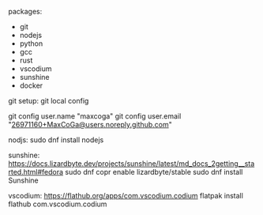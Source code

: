 packages:
- git
- nodejs
- python
- gcc
- rust
- vscodium
- sunshine
- docker

git setup:
git local config

git config user.name "maxcoga"
git config user.email "26971160+MaxCoGa@users.noreply.github.com"

nodjs:
sudo dnf install nodejs

sunshine:
https://docs.lizardbyte.dev/projects/sunshine/latest/md_docs_2getting__started.html#fedora
sudo dnf copr enable lizardbyte/stable
sudo dnf install Sunshine

vscodium:
https://flathub.org/apps/com.vscodium.codium
flatpak install flathub com.vscodium.codium